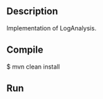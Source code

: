 Description
-----------

Implementation of LogAnalysis. 


Compile
-------

$ mvn clean install

Run
---

